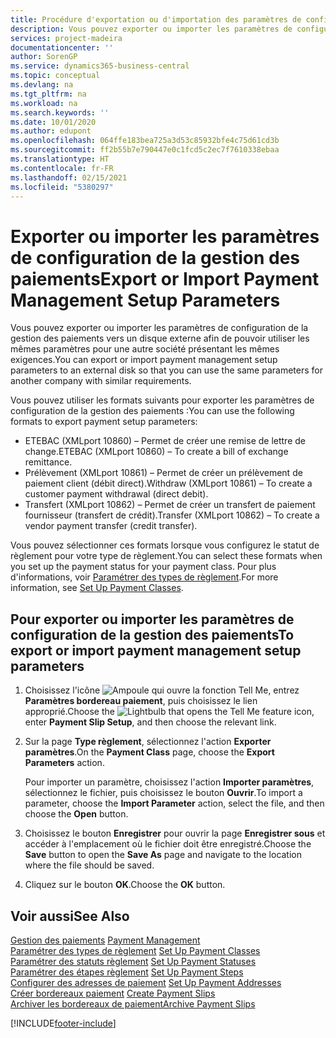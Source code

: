 ```yaml
---
title: Procédure d'exportation ou d'importation des paramètres de configuration de la gestion des paiements
description: Vous pouvez exporter ou importer les paramètres de configuration de la gestion des paiements vers un disque externe afin de pouvoir utiliser les mêmes paramètres pour une autre société présentant les mêmes exigences.
services: project-madeira
documentationcenter: ''
author: SorenGP
ms.service: dynamics365-business-central
ms.topic: conceptual
ms.devlang: na
ms.tgt_pltfrm: na
ms.workload: na
ms.search.keywords: ''
ms.date: 10/01/2020
ms.author: edupont
ms.openlocfilehash: 064ffe183bea725a3d53c85932bfe4c75d61cd3b
ms.sourcegitcommit: ff2b55b7e790447e0c1fcd5c2ec7f7610338ebaa
ms.translationtype: HT
ms.contentlocale: fr-FR
ms.lasthandoff: 02/15/2021
ms.locfileid: "5380297"
---
```

# <a name="export-or-import-payment-management-setup-parameters"></a><span data-ttu-id="dfd16-103">Exporter ou importer les paramètres de configuration de la gestion des paiements</span><span class="sxs-lookup"><span data-stu-id="dfd16-103">Export or Import Payment Management Setup Parameters</span></span>
<span data-ttu-id="dfd16-104">Vous pouvez exporter ou importer les paramètres de configuration de la gestion des paiements vers un disque externe afin de pouvoir utiliser les mêmes paramètres pour une autre société présentant les mêmes exigences.</span><span class="sxs-lookup"><span data-stu-id="dfd16-104">You can export or import payment management setup parameters to an external disk so that you can use the same parameters for another company with similar requirements.</span></span>  

<span data-ttu-id="dfd16-105">Vous pouvez utiliser les formats suivants pour exporter les paramètres de configuration de la gestion des paiements :</span><span class="sxs-lookup"><span data-stu-id="dfd16-105">You can use the following formats to export payment setup parameters:</span></span>  

- <span data-ttu-id="dfd16-106">ETEBAC (XMLport 10860) – Permet de créer une remise de lettre de change.</span><span class="sxs-lookup"><span data-stu-id="dfd16-106">ETEBAC (XMLport 10860) – To create a bill of exchange remittance.</span></span>  
- <span data-ttu-id="dfd16-107">Prélèvement (XMLport 10861) – Permet de créer un prélèvement de paiement client (débit direct).</span><span class="sxs-lookup"><span data-stu-id="dfd16-107">Withdraw (XMLport 10861) – To create a customer payment withdrawal (direct debit).</span></span>  
- <span data-ttu-id="dfd16-108">Transfert (XMLport 10862) – Permet de créer un transfert de paiement fournisseur (transfert de crédit).</span><span class="sxs-lookup"><span data-stu-id="dfd16-108">Transfer (XMLport 10862) – To create a vendor payment transfer (credit transfer).</span></span>  

<span data-ttu-id="dfd16-109">Vous pouvez sélectionner ces formats lorsque vous configurez le statut de règlement pour votre type de règlement.</span><span class="sxs-lookup"><span data-stu-id="dfd16-109">You can select these formats when you set up the payment status for your payment class.</span></span> <span data-ttu-id="dfd16-110">Pour plus d'informations, voir [Paramétrer des types de règlement](how-to-set-up-payment-classes.md).</span><span class="sxs-lookup"><span data-stu-id="dfd16-110">For more information, see [Set Up Payment Classes](how-to-set-up-payment-classes.md).</span></span>  

## <a name="to-export-or-import-payment-management-setup-parameters"></a><span data-ttu-id="dfd16-111">Pour exporter ou importer les paramètres de configuration de la gestion des paiements</span><span class="sxs-lookup"><span data-stu-id="dfd16-111">To export or import payment management setup parameters</span></span>  

1.  <span data-ttu-id="dfd16-112">Choisissez l'icône ![Ampoule qui ouvre la fonction Tell Me](../../media/ui-search/search_small.png "Dites-moi ce que vous voulez faire"), entrez **Paramètres bordereau paiement**, puis choisissez le lien approprié.</span><span class="sxs-lookup"><span data-stu-id="dfd16-112">Choose the ![Lightbulb that opens the Tell Me feature](../../media/ui-search/search_small.png "Tell me what you want to do") icon, enter **Payment Slip Setup**, and then choose the relevant link.</span></span>  
2.  <span data-ttu-id="dfd16-113">Sur la page **Type règlement**, sélectionnez l'action **Exporter paramètres**.</span><span class="sxs-lookup"><span data-stu-id="dfd16-113">On the **Payment Class** page, choose the **Export Parameters** action.</span></span>  

    <span data-ttu-id="dfd16-114">Pour importer un paramètre, choisissez l'action **Importer paramètres**, sélectionnez le fichier, puis choisissez le bouton **Ouvrir**.</span><span class="sxs-lookup"><span data-stu-id="dfd16-114">To import a parameter, choose the **Import Parameter** action, select the file, and then choose the **Open** button.</span></span>  

3.  <span data-ttu-id="dfd16-115">Choisissez le bouton **Enregistrer** pour ouvrir la page **Enregistrer sous** et accéder à l'emplacement où le fichier doit être enregistré.</span><span class="sxs-lookup"><span data-stu-id="dfd16-115">Choose the **Save** button to open the **Save As** page and navigate to the location where the file should be saved.</span></span>  
4.  <span data-ttu-id="dfd16-116">Cliquez sur le bouton **OK**.</span><span class="sxs-lookup"><span data-stu-id="dfd16-116">Choose the **OK** button.</span></span>  

## <a name="see-also"></a><span data-ttu-id="dfd16-117">Voir aussi</span><span class="sxs-lookup"><span data-stu-id="dfd16-117">See Also</span></span>  
 <span data-ttu-id="dfd16-118">[Gestion des paiements](payment-management.md) </span><span class="sxs-lookup"><span data-stu-id="dfd16-118">[Payment Management](payment-management.md) </span></span>  
 <span data-ttu-id="dfd16-119">[Paramétrer des types de règlement](how-to-set-up-payment-classes.md) </span><span class="sxs-lookup"><span data-stu-id="dfd16-119">[Set Up Payment Classes](how-to-set-up-payment-classes.md) </span></span>  
 <span data-ttu-id="dfd16-120">[Paramétrer des statuts règlement](how-to-set-up-payment-statuses.md) </span><span class="sxs-lookup"><span data-stu-id="dfd16-120">[Set Up Payment Statuses](how-to-set-up-payment-statuses.md) </span></span>  
 <span data-ttu-id="dfd16-121">[Paramétrer des étapes règlement](how-to-set-up-payment-steps.md) </span><span class="sxs-lookup"><span data-stu-id="dfd16-121">[Set Up Payment Steps](how-to-set-up-payment-steps.md) </span></span>  
 <span data-ttu-id="dfd16-122">[Configurer des adresses de paiement](how-to-set-up-payment-addresses.md) </span><span class="sxs-lookup"><span data-stu-id="dfd16-122">[Set Up Payment Addresses](how-to-set-up-payment-addresses.md) </span></span>  
 <span data-ttu-id="dfd16-123">[Créer bordereaux paiement](how-to-create-payment-slips.md) </span><span class="sxs-lookup"><span data-stu-id="dfd16-123">[Create Payment Slips](how-to-create-payment-slips.md) </span></span>  
 [<span data-ttu-id="dfd16-124">Archiver les bordereaux de paiement</span><span class="sxs-lookup"><span data-stu-id="dfd16-124">Archive Payment Slips</span></span>](how-to-archive-payment-slips.md)


[!INCLUDE[footer-include](../../includes/footer-banner.md)]